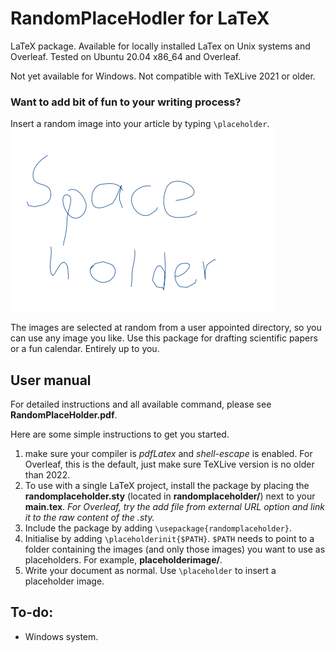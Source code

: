 # RandomPlaceHodler for LaTeX
LaTeX package.
Available for locally installed LaTex on Unix systems and Overleaf. Tested on Ubuntu 20.04 x86_64 and Overleaf. 

Not yet available for Windows. Not compatible with TeXLive 2021 or older.

### Want to add bit of fun to your writing process? 
Insert a random image into your article by typing `\placeholder`. 
![A image used as place holder](./placeholderimage/space-holder.png)

The images are selected at random from a user appointed directory, so you can use any image you like.
Use this package for drafting scientific papers or a fun calendar. Entirely up to you.
 
## User manual
For detailed instructions and all available command, please see **RandomPlaceHolder.pdf**.

Here are some simple instructions to get you started.

1. make sure your compiler is *pdfLatex* and *shell-escape* is enabled. For Overleaf, this is the default, just make sure TeXLive version is no older than 2022.
2. To use with a single LaTeX project, install the package by placing the **randomplaceholder.sty** (located in **randomplaceholder/**) next to your **main.tex**. 
*For Overleaf, try the add file from external URL option and link it to the raw content of the .sty.*
3. Include the package by adding `\usepackage{randomplaceholder}`.
4. Initialise by adding `\placeholderinit{$PATH}`. `$PATH` needs to point to a folder containing the images (and only those images) you want to use as placeholders. For example, **placeholderimage/**.
5. Write your document as normal. Use `\placeholder` to insert a placeholder image.

## To-do:
- Windows system.